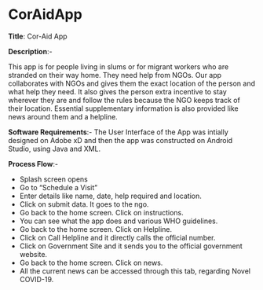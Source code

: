 # CorAidApp

**Title**: Cor-Aid App

**Description**:-

This app is for people living in slums or for migrant workers who are stranded on their way home. 
They need help from NGOs. Our app collaborates with NGOs and gives them the exact location of the person and what help they need. 
It also gives the person extra incentive to stay wherever they are and follow the rules because the NGO keeps track of their location. 
Essential supplementary information is also provided like news around them and a helpline.

**Software Requirements**:-
The User Interface of the App was intially designed on Adobe xD and then the app was constructed on Android Studio, using Java and XML.

**Process Flow**:-

- Splash screen opens 
- Go to “Schedule a Visit”  
- Enter details like name, date, help required and location. 
- Click on submit data. It goes to the ngo. 
- Go back to the home screen. Click on instructions. 
- You can see what the app does and various WHO guidelines. 
- Go back to the home screen. Click on Helpline. 
- Click on Call Helpline and it directly calls the official number. 
- Click on Government Site and it sends you to the official government website. 
- Go back to the home screen. Click on news. 
- All the current news can be accessed through this tab, regarding Novel COVID-19.
